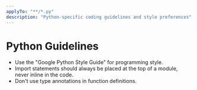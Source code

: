 ```yaml
---
applyTo: "**/*.py"
description: "Python-specific coding guidelines and style preferences"
---
```


# Python Guidelines

- Use the "Google Python Style Guide" for programming style.
- Import statements should always be placed at the top of a module, never
  inline in the code.
- Don't use type annotations in function definitions.
